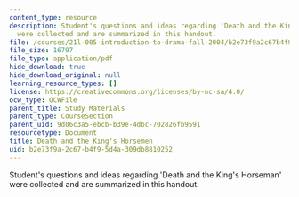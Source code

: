 ```yaml
---
content_type: resource
description: Student's questions and ideas regarding 'Death and the King's Horseman'
  were collected and are summarized in this handout.
file: /courses/21l-005-introduction-to-drama-fall-2004/b2e73f9a2c67b4f95d4a309db8810252_student_question.pdf
file_size: 16797
file_type: application/pdf
hide_download: true
hide_download_original: null
learning_resource_types: []
license: https://creativecommons.org/licenses/by-nc-sa/4.0/
ocw_type: OCWFile
parent_title: Study Materials
parent_type: CourseSection
parent_uid: 9d06c3a5-ebcb-b39e-4dbc-702826fb9591
resourcetype: Document
title: Death and the King's Horsemen
uid: b2e73f9a-2c67-b4f9-5d4a-309db8810252
---
```

Student's questions and ideas regarding 'Death and the King's Horseman' were collected and are summarized in this handout.